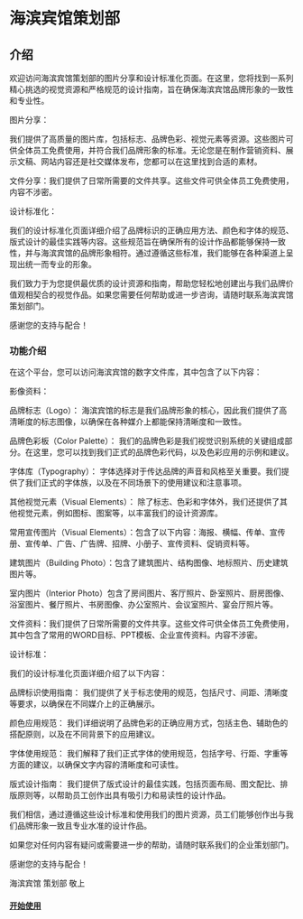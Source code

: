 # 海滨宾馆策划部

## 介绍
欢迎访问海滨宾馆策划部的图片分享和设计标准化页面。在这里，您将找到一系列精心挑选的视觉资源和严格规范的设计指南，旨在确保海滨宾馆品牌形象的一致性和专业性。

图片分享：

我们提供了高质量的图片库，包括标志、品牌色彩、视觉元素等资源。这些图片可供全体员工免费使用，并符合我们品牌形象的标准。无论您是在制作营销资料、展示文稿、网站内容还是社交媒体发布，您都可以在这里找到合适的素材。

文件分享：我们提供了日常所需要的文件共享。这些文件可供全体员工免费使用，内容不涉密。

设计标准化：

我们的设计标准化页面详细介绍了品牌标识的正确应用方法、颜色和字体的规范、版式设计的最佳实践等内容。这些规范旨在确保所有的设计作品都能够保持一致性，并与海滨宾馆的品牌形象相符。通过遵循这些标准，我们能够在各种渠道上呈现出统一而专业的形象。

我们致力于为您提供最优质的设计资源和指南，帮助您轻松地创建出与我们品牌价值观相契合的视觉作品。如果您需要任何帮助或进一步咨询，请随时联系海滨宾馆策划部门。

感谢您的支持与配合！
### 功能介绍
在这个平台，您可以访问海滨宾馆的数字文件库，其中包含了以下内容：


影像资料：

品牌标志（Logo）： 海滨宾馆的标志是我们品牌形象的核心，因此我们提供了高清晰度的标志图像，以确保在各种媒介上都能保持清晰度和一致性。

品牌色彩板（Color Palette）： 我们的品牌色彩是我们视觉识别系统的关键组成部分。在这里，您可以找到我们正式的品牌色彩代码，以及色彩应用的示例和建议。

字体库（Typography）： 字体选择对于传达品牌的声音和风格至关重要。我们提供了我们正式的字体族，以及在不同场景下的使用建议和注意事项。

其他视觉元素（Visual Elements）： 除了标志、色彩和字体外，我们还提供了其他视觉元素，例如图标、图案等，以丰富我们的设计资源库。

常用宣传图片（Visual Elements）：包含了以下内容：海报、横幅、传单、宣传册、宣传单、广告、广告牌、招牌、小册子、宣传资料、促销资料等。

建筑图片（Building Photo）：包含了建筑图片、结构图像、地标照片、历史建筑图片等。

室内图片（Interior Photo）包含了房间图片、客厅照片、卧室照片、厨房图像、浴室图片、餐厅照片、书房图像、办公室照片、会议室照片、宴会厅照片等。



文件资料：我们提供了日常所需要的文件共享。这些文件可供全体员工免费使用，其中包含了常用的WORD目标、PPT模板、企业宣传资料。内容不涉密。


设计标准：

我们的设计标准化页面详细介绍了以下内容：

品牌标识使用指南： 我们提供了关于标志使用的规范，包括尺寸、间距、清晰度等要求，以确保在不同媒介上的正确展示。

颜色应用规范： 我们详细说明了品牌色彩的正确应用方式，包括主色、辅助色的搭配原则，以及在不同背景下的应用建议。

字体使用规范： 我们解释了我们正式字体的使用规范，包括字号、行距、字重等方面的建议，以确保文字内容的清晰度和可读性。

版式设计指南： 我们提供了版式设计的最佳实践，包括页面布局、图文配比、排版原则等，以帮助员工创作出具有吸引力和易读性的设计作品。

我们相信，通过遵循这些设计标准和使用我们的图片资源，员工们能够创作出与我们品牌形象一致且专业水准的设计作品。

如果您对任何内容有疑问或需要进一步的帮助，请随时联系我们的企业策划部门。

感谢您的支持与配合！

海滨宾馆 策划部 敬上

#### [开始使用](pic#影像资料)
